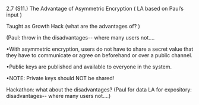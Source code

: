 
2.7 (S11.) The Advantage of Asymmetric Encryption ( LA based on Paul’s input )

Taught as Growth Hack (what are the advantages of? ) 

(Paul: throw in the disadvantages-- where many users not…. 

•With asymmetric encryption, users do not have to share a secret value that they have to communicate or agree on beforehand or over a public channel.

•Public keys are published and available to everyone in the system.

•NOTE: Private keys should NOT be shared!

 

Hackathon: what about the disadvantages? (Paul for data LA for expository: disadvantages-- where many users not….) 

